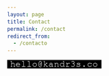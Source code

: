 ```yaml
---
layout: page
title: Contact
permalink: /contact
redirect_from:
  - /contacto
---
```

[![](/images/email.png)](mailto:hello@kandr3s.co)